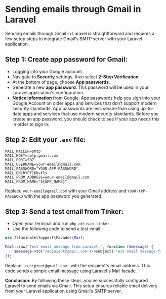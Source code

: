 # Sending emails through Gmail in Laravel


Sending emails through Gmail in Laravel is straightforward and requires a few setup steps to integrate Gmail's SMTP server with your Laravel application.

<!--more-->

## Step 1: Create app password for Gmail:
- Logging into your Google account.
- Navigate to **Security** settings, then select **2-Step Verification**.
- At the bottom of page, choose **App passwords**.
- Generate a new **app password**. This password will be used in your Laravel application's configuration.
- **Notice information** from Google: App passwords help you sign into your Google Account on older apps and services that don’t support modern security standards. App passwords are less secure than using up-to-date apps and services that use modern security standards. Before you create an app password, you should check to see if your app needs this in order to sign in.

## Step 2: Edit your `.env` file:
```dotenv
MAIL_MAILER=smtp
MAIL_HOST=smtp.gmail.com
MAIL_PORT=587
MAIL_USERNAME=your-email@gmail.com
MAIL_PASSWORD="YOUR-APP-PASSWORD"
MAIL_ENCRYPTION=tls
MAIL_FROM_ADDRESS=your-email@gmail.com
MAIL_FROM_NAME="${APP_NAME}"
```
Replace `your-email@gmail.com` with your Gmail address and `YOUR-APP-PASSWORD` with the app password you generated.

## Step 3: Send a test email from Tinker:
- Open your terminal and run `php artisan tinker`.
- Use the following code to send a test email:
```php
use Illuminate\Support\Facades\Mail;

Mail::raw('Test email message from Laravel.', function ($message) {
    $message->to('recipient@gmail.com')->subject('Test email message from Laravel');
});
```
Replace `'recipient@gmail.com'` with the recipient's email address. This code sends a simple email message using Laravel's Mail facade.

**Conclusion:**
By following these steps, you've successfully configured Laravel to send emails via Gmail. This setup ensures reliable email delivery from your Laravel application using Gmail's SMTP server.
